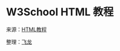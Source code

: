 # W3School HTML 教程

来源：[HTML教程](http://www.w3cschool.cc/html/html-tutorial.html)


整理：[飞龙](http://www.flygon.net)